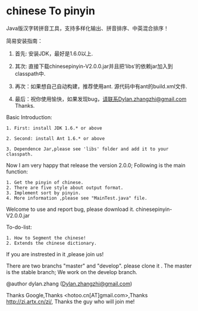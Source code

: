 chinese To pinyin
================
Java版汉字转拼音工具，支持多样化输出、拼音排序、中英混合排序！

简易安装指南：

1. 首先: 安装JDK，最好是1.6.0以上.

2. 其次: 直接下载chinesepinyin-V2.0.0.jar并且把‘libs’的依赖jar加入到classpath中.

3. 再次：如果想自己自动构建，推荐使用ant. 源代码中有ant的build.xml文件.

4. 最后：祝你使用愉快，如果发现bug，请联系Dylan.zhangzhi@gmail.com Thanks.


Basic Introduction:

	1. First: install JDK 1.6.* or above
	
	2. Second: install Ant 1.6.* or above
	
	3. Dependence Jar,please see 'libs' folder and add it to your classpath.

Now I am very happy that release the version 2.0.0; Following is the main function:

	1. Get the pinyin of chinese.
	2. There are five style about output format.
	3. Implement sort by pinyin.
	4. More information ,please see "MainTest.java" file.

Welcome to use and report bug, please download it. chinesepinyin-V2.0.0.jar
	
To-do-list:

	1. How to Segment the chinese!
	2. Extends the chinese dictionary.

If you are instrested in it ,please join us!

There are two branchs "master" and "develop". please clone it .
The master is the stable branch; 
We work on the develop branch. 

@author dylan.zhang (Dylan.zhangzhi@gmail.com)


Thanks Google,Thanks <hotoo.cn[AT]gmail.com>,Thanks http://zi.artx.cn/zi/, Thanks the guy who will join me!
